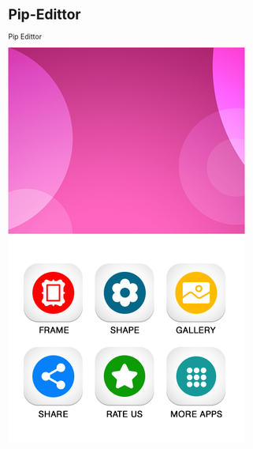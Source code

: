 # Pip-Edittor
Pip Edittor

![alt text](https://github.com/orbitalsonic/Pip-Edittor/blob/master/Screenshots/Dashboard_UI_4.jpg?raw=true)
